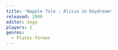 ```yaml
---
title: 'Napple Tale : Alisia in Daydream'
released: 2000
editor: Sega
players: 1
genres:
  - Plates-formes
---
```

